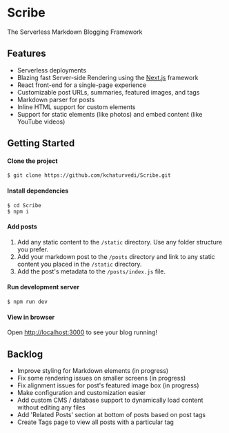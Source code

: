# Scribe
The Serverless Markdown Blogging Framework

## Features
- Serverless deployments
- Blazing fast Server-side Rendering using the [Next.js](nextjs.org) framework
- React front-end for a single-page experience
- Customizable post URLs, summaries, featured images, and tags
- Markdown parser for posts
- Inline HTML support for custom elements
- Support for static elements (like photos) and embed content (like YouTube videos)

## Getting Started
#### Clone the project
```
$ git clone https://github.com/kchaturvedi/Scribe.git
```

#### Install dependencies
```
$ cd Scribe
$ npm i
```

#### Add posts
1. Add any static content to the `/static` directory. Use any folder structure you prefer.
2. Add your markdown post to the `/posts` directory and link to any static content you placed in the `/static` directory.
3. Add the post's metadata to the `/posts/index.js` file.

#### Run development server
```
$ npm run dev
```

#### View in browser
Open [http://localhost:3000](http://localhost:3000) to see your blog running!

## Backlog
- Improve styling for Markdown elements (in progress)
- Fix some rendering issues on smaller screens (in progress)
- Fix alignment issues for post's featured image box (in progress)
- Make configuration and customization easier
- Add custom CMS / database support to dynamically load content without editing any files
- Add 'Related Posts' section at bottom of posts based on post tags
- Create Tags page to view all posts with a particular tag
